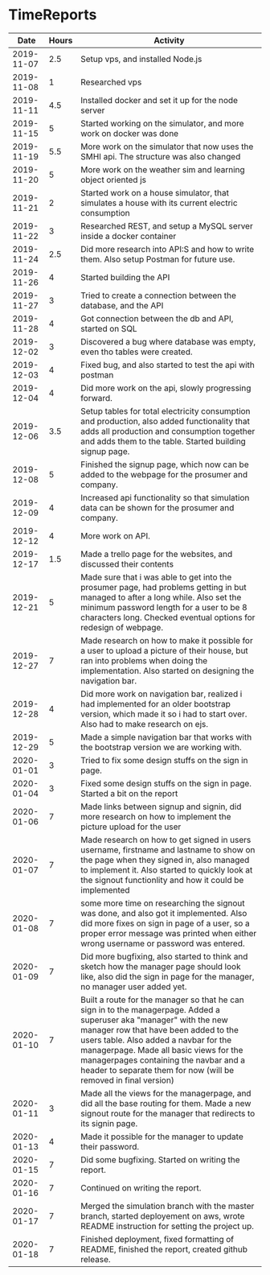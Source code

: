 # TimeReports
| Date  |      Hours    | Activity                                       |
| ----------- | ------- |------------------------------------------------
| 2019-11-07  | 2.5       | Setup vps, and installed Node.js                |
| 2019-11-08  | 1       | Researched vps                 |
| 2019-11-11  | 4.5       | Installed docker and set it up for the node server  |
| 2019-11-15  | 5       | Started working on the simulator, and more work on docker was done |
| 2019-11-19  | 5.5       | More work on the simulator that now uses the SMHI api. The structure was also changed |
| 2019-11-20  | 5       | More work on the weather sim and learning object oriented js |
| 2019-11-21  | 2       | Started work on a house simulator, that simulates a house with its current electric consumption |
| 2019-11-22  | 3       | Researched REST, and setup a MySQL server inside a docker container |
| 2019-11-24  | 2.5       | Did more research into API:S and how to write them. Also setup Postman for future use. |
| 2019-11-26  | 4       | Started building the API |
| 2019-11-27  | 3       | Tried to create a connection between the database, and the API |
| 2019-11-28  | 4       | Got connection between the db and API, started on SQL |
| 2019-12-02  | 3       | Discovered a bug where database was empty, even tho tables were created.  |
| 2019-12-03  | 4       | Fixed bug, and also started to test the api with postman |
| 2019-12-04  | 4       | Did more work on the api, slowly progressing forward. |
| 2019-12-06  | 3.5       | Setup tables for total electricity consumption and production, also added functionality that adds all production and consumption together and adds them to the table. Started building signup page. |
| 2019-12-08  | 5       | Finished the signup page, which now can be added to the webpage for the prosumer and company. |
| 2019-12-09  | 4       | Increased api functionality so that simulation data can be shown for the prosumer and company. |
| 2019-12-12  | 4       | More work on API. |
| 2019-12-17  | 1.5       | Made a trello page for the websites, and discussed their contents|
| 2019-12-21  | 5       | Made sure that i was able to get into the prosumer page, had problems getting in but managed to after a long while. Also set the minimum password length for a user to be 8 characters long. Checked eventual options for redesign of webpage. |
| 2019-12-27  | 7       | Made research on how to make it possible for a user to upload a picture of their house, but ran into problems when doing the implementation. Also started on designing the navigation bar. |
| 2019-12-28  | 4       | Did more work on navigation bar, realized i had implemented for an older bootstrap version, which made it so i had to start over. Also had to make research on ejs. |
| 2019-12-29  | 5       | Made a simple navigation bar that works with the bootstrap version we are working with. |
| 2020-01-01  | 3       | Tried to fix some design stuffs on the sign in page. |
| 2020-01-04  | 3       | Fixed some design stuffs on the sign in page. Started a bit on the report|
| 2020-01-06  | 7       | Made links between signup and signin, did more research on how to implement the picture upload for the user|
| 2020-01-07  | 7       | Made research on how to get signed in users username, firstname and lastname to show on the page when they signed in, also managed to implement it. Also started to quickly look at the signout functionlity and how it could be implemented  |
| 2020-01-08  | 7       | some more time on researching the signout was done, and also got it implemented. Also did more fixes on sign in page of a user, so a proper error message was printed when either wrong username or password was entered.|
| 2020-01-09  | 7       | Did more bugfixing, also started to think and sketch how the manager page should look like, also did the sign in page for the manager, no manager user added yet.|
| 2020-01-10  | 7       | Built a route for the manager so that he can sign in to the managerpage. Added a superuser aka "manager" with the new manager row that have been added to the users table. Also added a navbar for the managerpage. Made all basic views for the managerpages containing the navbar and a header to separate them for now (will be removed in final version) |
| 2020-01-11  | 3       | Made all the views for the managerpage, and did all the base routing for them. Made a new signout route for the manager that redirects to its signin page.|
| 2020-01-13  | 4       | Made it possible for the manager to update their password.|
| 2020-01-15  | 7       | Did some bugfixing. Started on writing the report.|
| 2020-01-16  | 7       | Continued on writing the report.|
| 2020-01-17  | 7       | Merged the simulation branch with the master branch, started deployement on aws, wrote README instruction for setting the project up.|
| 2020-01-18  | 7       | Finished deployment, fixed formatting of README, finished the report, created github release.|
